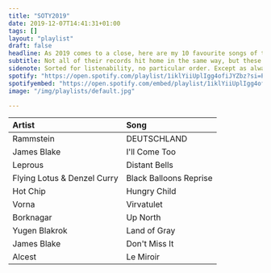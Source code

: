 ```yaml
---
title: "SOTY2019"
date: 2019-12-07T14:41:31+01:00
tags: []
layout: "playlist"
draft: false
headline: As 2019 comes to a close, here are my 10 favourite songs of the year
subtitle: Not all of their records hit home in the same way, but these songs, individually, made a big mark
sidenote: Sorted for listenability, no particular order. Except as always, 1 which, in my humble opinion, led the pack this year.
spotify: "https://open.spotify.com/playlist/1iklYiiUplIgg4ofiJYZbz?si=PXyis4jRSfOV-_-Q-QnhpQ"
spotifyembed: "https://open.spotify.com/embed/playlist/1iklYiiUplIgg4ofiJYZbz"
image: "/img/playlists/default.jpg"

---
```




|Artist| Song|
|:----------|:----------|
| Rammstein | DEUTSCHLAND|
| James Blake | I'll Come Too|
| Leprous | Distant Bells|
| Flying Lotus & Denzel Curry | Black Balloons Reprise|
| Hot Chip | Hungry Child|
| Vorna | Virvatulet|
| Borknagar | Up North|
| Yugen Blakrok | Land of Gray|
| James Blake | Don't Miss It|
| Alcest | Le Miroir|